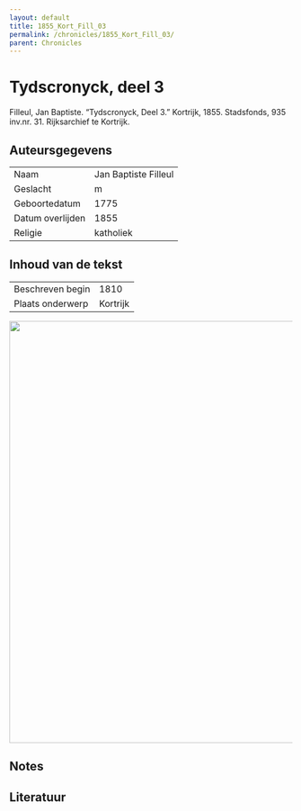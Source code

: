 ```yaml
---
layout: default
title: 1855_Kort_Fill_03
permalink: /chronicles/1855_Kort_Fill_03/
parent: Chronicles
--- 
```



# Tydscronyck, deel 3 

Filleul, Jan Baptiste. “Tydscronyck, Deel 3.” Kortrijk, 1855. Stadsfonds, 935 inv.nr. 31. Rijksarchief te Kortrijk. 

## Auteursgegevens 

| | | 
| --------------- | --------------- | 
| Naam | Jan Baptiste Filleul | 
| Geslacht | m | 
 | Geboortedatum | 1775 | 
| Datum overlijden | 1855 | 
| Religie | katholiek | 

## Inhoud van de tekst 

| | | 
| --------------- | --------------- | 
| Beschreven begin | 1810 | 
| Plaats onderwerp | Kortrijk | 

[<img src="..\..\barplots_chronicles\1855_Kort_Fill_03.jpg" width="750"/>](..\..\barplots_chronicles\1855_Kort_Fill_03.jpg) 

## Notes 

## Literatuur 

